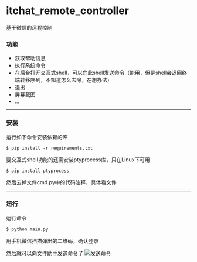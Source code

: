 # itchat_remote_controller
基于微信的远程控制

### 功能
+ 获取帮助信息
+ 执行系统命令
+ 在后台打开交互式shell，可以向此shell发送命令（能用，但是shell会返回终端转移序列，不知道怎么去除，在想办法）
+ 退出
+ 屏幕截图
+ ...

---
### 安装
运行如下命令安装依赖的库
```
$ pip install -r requirements.txt
```


要交互式shell功能的还需安装ptyprocess库，只在Linux下可用
```
$ pip install ptyprocess
```
然后去掉文件cmd.py中的代码注释，具体看文件


---
### 运行
运行命令
```
$ python main.py
```

用手机微信扫描弹出的二维码，确认登录

然后就可以向文件助手发送命令了
![发送命令](https://github.com/featherL/itchat_remote_controller/blob/master/screenshot/1.jpeg)

 
